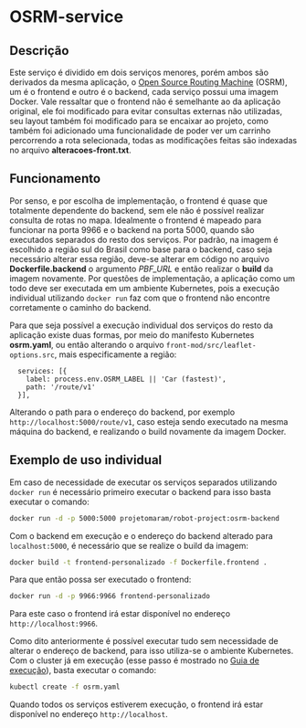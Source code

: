 # OSRM-service

## Descrição
Este serviço é dividido em dois serviços menores, porém ambos são derivados da mesma aplicação, o [Open Source Routing Machine](https://project-osrm.org/) (OSRM), um é o frontend e outro é o backend, cada serviço possui uma imagem Docker. Vale ressaltar que o frontend não é semelhante ao da aplicação original, ele foi modificado para evitar consultas externas não utilizadas, seu layout também foi modificado para se encaixar ao projeto, como também foi adicionado uma funcionalidade de poder ver um carrinho percorrendo a rota selecionada, todas as modificações feitas são indexadas no arquivo **alteracoes-front.txt**.

## Funcionamento
Por senso, e por escolha de implementação, o frontend é quase que totalmente dependente do backend, sem ele não é possível realizar consulta de rotas no mapa. Idealmente o frontend é mapeado para funcionar na porta 9966 e o backend na porta 5000, quando são executados separados do resto dos serviços. Por padrão, na imagem é escolhido a região sul do Brasil como base para o backend, caso seja necessário alterar essa região, deve-se alterar em código no arquivo **Dockerfile.backend** o argumento *PBF_URL* e então realizar o **build** da imagem novamente. Por questões de implementação, a aplicação como um todo deve ser executada em um ambiente Kubernetes, pois a execução individual utilizando `docker run` faz com que o frontend não encontre corretamente o caminho do backend.

Para que seja possível a execução individual dos serviços do resto da aplicação existe duas formas, por meio do manifesto Kubernetes **osrm.yaml**, ou então alterando o arquivo `front-mod/src/leaflet-options.src`, mais especificamente a região:
```
  services: [{
    label: process.env.OSRM_LABEL || 'Car (fastest)',
    path: '/route/v1'
  }],
```
Alterando o path para o endereço do backend, por exemplo `http://localhost:5000/route/v1`, caso esteja sendo executado na mesma máquina do backend, e realizando o build novamente da imagem Docker.

## Exemplo de uso individual
Em caso de necessidade de executar os serviços separados utilizando `docker run` é  necessário primeiro executar o backend para isso basta executar o comando:
```bash
docker run -d -p 5000:5000 projetomaram/robot-project:osrm-backend
```
Com o backend em execução e o endereço do backend alterado para `localhost:5000`, é necessário que se realize o build da imagem:
```bash
docker build -t frontend-personalizado -f Dockerfile.frontend .
```
Para que então possa ser executado o frontend:
```bash
docker run -d -p 9966:9966 frontend-personalizado
```
Para este caso o frontend irá estar disponível no endereço `http://localhost:9966`.

Como dito anteriormente é possível executar tudo sem necessidade de alterar o endereço de backend, para isso utiliza-se o ambiente Kubernetes. Com o cluster já em execução (esse passo é mostrado no [Guia de execução](https://github.com/projetomaram/Microsservicos-Aplicado-em-Robotica-Autonoma-Movel?tab=readme-ov-file#guia-de-execução)), basta executar o comando:
```bash
kubectl create -f osrm.yaml
```
Quando todos os serviços estiverem execução, o frontend irá estar disponível no endereço `http://localhost`.
